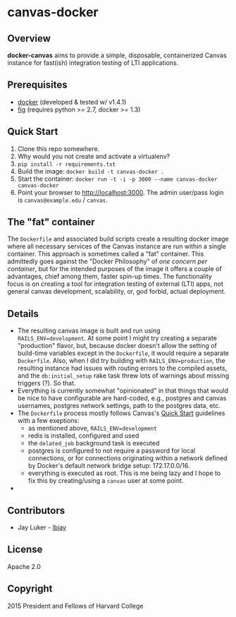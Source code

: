 # canvas-docker

## Overview

**docker-canvas** aims to provide a simple, disposable, containerized Canvas instance for fast(ish) integration testing of LTI applications.

## Prerequisites

* [docker](https://www.docker.com/) (developed & tested w/ v1.4.1)
* [fig](http://fig.sh) (requires python >= 2.7, docker >= 1.3)

## Quick Start

1. Clone this repo somewhere. 
2. Why would you not create and activate a virtualenv?
3. `pip install -r requirements.txt`
4. Build the image: `docker build -t canvas-docker .`
5. Start the container: `docker run -t -i -p 3000 --name canvas-docker canvas-docker`
6. Point your browser to [http://localhost:3000](http://localhost:3000). The admin user/pass login is `canvas@example.edu` / `canvas`.

## The "fat" container

The `Dockerfile` and associated build scripts create a resulting docker image where all necessary services of the Canvas instance are run within a single container. This approach is sometimes called a "fat" container. This admittedly goes against the "Docker Philosophy" of *one concern per container*, but for the intended purposes of the image it offers a couple of advantages, chief among them, faster spin-up times. The functionality focus is on creating a tool for integration testing of external (LTI) apps, not general canvas development, scalability, or, god forbid, actual deployment.

## Details

* The resulting canvas image is built and run using `RAILS_ENV=development`. At some point I might try creating a separate "production" flavor, but, because docker doesn't allow the setting of build-time variables except in the `Dockerfile`, it would require a separate `Dockerfile`. Also, when I did try building with `RAILS_ENV=production`, the resulting instance had issues with routing errors to the compiled assets, and the `db:initial_setup` rake task threw lots of warnings about missing triggers (?). So that.
* Everything is currently somewhat "opinionated" in that things that would be nice to have configurable are hard-coded, e.g., postgres and canvas usernames, postgres network settings, path to the postgres data, etc.
* The `Dockerfile` process mostly follows Canvas's [Quick Start](https://github.com/instructure/canvas-lms/wiki/Quick-Start) guidelines with a few exeptions:
    * as mentioned above, `RAILS_ENV=development`
    * redis is installed, configured and used
    * the `delated_job` background task is executed
    * postgres is configured to not require a password for local connections, or for connections originating within a network defined by Docker's default network bridge setup: 172.17.0.0/16.
    * everything is executed as root. This is me being lazy and I hope to fix this by creating/using a `canvas` user at some point.
* 

## Contributors

* Jay Luker - [lbjay](https://github.com/lbjay)

## License

Apache 2.0

## Copyright

2015 President and Fellows of Harvard College
